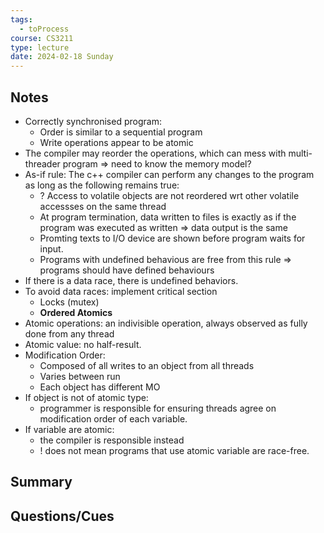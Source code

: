 ```yaml
---
tags:
  - toProcess
course: CS3211
type: lecture
date: 2024-02-18 Sunday
---
```


## Notes

- Correctly synchronised program:
	- Order is similar to a sequential program
	- Write operations appear to be atomic
- The compiler may reorder the operations, which can mess with multi-threader program ⇒ need to know the memory model?
- As-if rule: The c++ compiler can perform any changes to the program as long as the following remains true:
	- ? Access to volatile objects are not reordered wrt other volatile accessses on the same thread
	- At program termination, data written to files is exactly as if the program was executed as written ⇒ data output is the same
	- Promting texts to I/O device are shown before program waits for input.
	- Programs with undefined behavious are free from this rule ⇒ programs should have defined behaviours
- If there is a data race, there is undefined behaviors.
- To avoid data races: implement critical section
	- Locks (mutex)
	- **Ordered Atomics**
- Atomic operations: an indivisible operation, always observed as fully done from any thread
- Atomic value: no half-result.
- Modification Order:
	- Composed of all writes to an object from all threads
	- Varies between run
	- Each object has different MO
- If object is not of atomic type:
	- programmer is responsible for ensuring threads agree on modification order of each variable.
- If variable are atomic:
	- the compiler is responsible instead
	- ! does not mean programs that use atomic variable are race-free.

## Summary

## Questions/Cues

